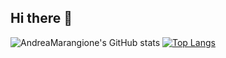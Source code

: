 ## Hi there 👋

![AndreaMarangione's GitHub stats](https://github-readme-stats.vercel.app/api?username=AndreaMarangione&show_icons=true&theme=onedark)
[![Top Langs](https://github-readme-stats.vercel.app/api/top-langs/?username=AndreaMarangione&theme=onedark&layout=compact)](https://github.com/anuraghazra/github-readme-stats)


<!--
**AndreaMarangione/AndreaMarangione** is a ✨ _special_ ✨ repository because its `README.md` (this file) appears on your GitHub profile.

Here are some ideas to get you started:

- 📫 How to reach me: ...
- 😄 Pronouns: ...
- ⚡ Fun fact: ...
-->
